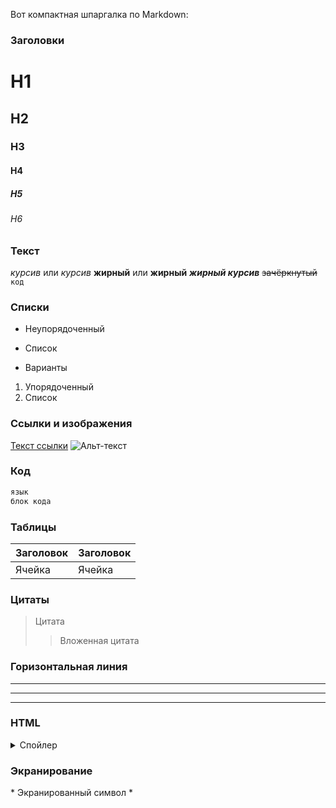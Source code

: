 Вот компактная шпаргалка по Markdown:

### Заголовки
# H1
## H2
### H3
#### H4
##### H5
###### H6

### Текст
*курсив* или _курсив_
**жирный** или __жирный__
**_жирный курсив_**
~~зачёркнутый~~
`код`

### Списки
- Неупорядоченный
* Список
+ Варианты

1. Упорядоченный
2. Список

### Ссылки и изображения
[Текст ссылки](URL)
![Альт-текст](URL-изображения)

### Код
````markdown
язык
блок кода
````

### Таблицы
| Заголовок | Заголовок |
| --------- | --------- |
| Ячейка    | Ячейка    |

### Цитаты
> Цитата
>> Вложенная цитата

### Горизонтальная линия
---
***
___

### HTML
<details>
<summary>Спойлер</summary>
Скрытый текст
</details>

### Экранирование
\* Экранированный символ \*
